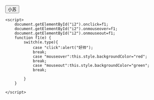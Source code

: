 <!DOCTYPE html>
<html lang="en">
<head>
    <meta charset="UTF-8">
    <title>Title</title>
</head>
<body>
    <input type="button" value="小苏" id="i2">

    <script>
        document.getElementById("i2").onclick=f1;
        document.getElementById("i2").onmouseover=f1;
        document.getElementById("i2").onmouseout=f1;
        function f1(e) {
            switch(e.type){
                case "click":alert("好帅");
                break;
                case "mouseover":this.style.backgroundColor="red";
                break;
                case "mouseout":this.style.backgroundColor="green";
                break;

            }
        }

    </script>
</body>
</html>